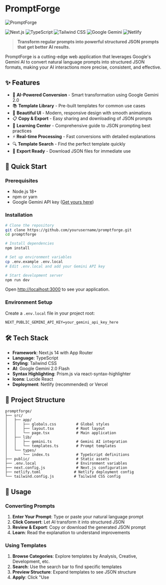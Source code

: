 # PromptForge

![PromptForge](https://img.shields.io/badge/PromptForge-AI%20Prompt%20Converter-blue?style=for-the-badge&logo=data:image/svg+xml;base64,PHN2ZyB3aWR0aD0iMjQiIGhlaWdodD0iMjQiIHZpZXdCb3g9IjAgMCAyNCAyNCIgZmlsbD0ibm9uZSIgeG1sbnM9Imh0dHA6Ly93d3cudzMub3JnLzIwMDAvc3ZnIj4KPHBhdGggZD0iTTEzIDJMMy4wOTYwMSAxOEg2TDEzIDJaIiBmaWxsPSJ3aGl0ZSIvPgo8cGF0aCBkPSJNMTEgMkwyMS4wNTMgMThIMThMMTEgMloiIGZpbGw9IndoaXRlIi8+CjxwYXRoIGQ9Ik0xMiA5TDkgMTZIMTVMMTIgOVoiIGZpbGw9IndoaXRlIi8+Cjwvc3ZnPgo=)

![Next.js](https://img.shields.io/badge/Next.js-14+-black?style=flat-square&logo=next.js)
![TypeScript](https://img.shields.io/badge/TypeScript-5+-blue?style=flat-square&logo=typescript)
![Tailwind CSS](https://img.shields.io/badge/Tailwind%20CSS-3+-38B2AC?style=flat-square&logo=tailwind-css)
![Google Gemini](https://img.shields.io/badge/Google%20Gemini-AI-4285F4?style=flat-square&logo=google)
![Netlify](https://img.shields.io/badge/Deploy-Netlify-00C7B7?style=flat-square&logo=netlify)

> **Transform regular prompts into powerful structured JSON prompts that get better AI results.**

PromptForge is a cutting-edge web application that leverages Google's Gemini AI to convert natural language prompts into structured JSON formats, making your AI interactions more precise, consistent, and effective.

## ✨ Features

- 🧠 **AI-Powered Conversion** - Smart transformation using Google Gemini 2.0
- 📚 **Template Library** - Pre-built templates for common use cases
- 🎨 **Beautiful UI** - Modern, responsive design with smooth animations  
- 📋 **Copy & Export** - Easy sharing and downloading of JSON prompts
- 📖 **Learning Center** - Comprehensive guide to JSON prompting best practices
- ⚡ **Real-time Processing** - Fast conversions with detailed explanations
- 🔍 **Template Search** - Find the perfect template quickly
- 💾 **Export Ready** - Download JSON files for immediate use

## 🚀 Quick Start

### Prerequisites

- Node.js 18+ 
- npm or yarn
- Google Gemini API key ([Get yours here](https://makersuite.google.com/app/apikey))

### Installation

```bash
# Clone the repository
git clone https://github.com/yourusername/promptforge.git
cd promptforge

# Install dependencies
npm install

# Set up environment variables
cp .env.example .env.local
# Edit .env.local and add your Gemini API key

# Start development server
npm run dev
```

Open [http://localhost:3000](http://localhost:3000) to see your application.

### Environment Setup

Create a `.env.local` file in your project root:

```env
NEXT_PUBLIC_GEMINI_API_KEY=your_gemini_api_key_here
```

## 🛠️ Tech Stack

- **Framework**: Next.js 14 with App Router
- **Language**: TypeScript
- **Styling**: Tailwind CSS
- **AI**: Google Gemini 2.0 Flash
- **Syntax Highlighting**: Prism.js via react-syntax-highlighter
- **Icons**: Lucide React
- **Deployment**: Netlify (recommended) or Vercel

## 📁 Project Structure

```
promptforge/
├── src/
│   ├── app/
│   │   ├── globals.css         # Global styles
│   │   ├── layout.tsx          # Root layout
│   │   └── page.tsx            # Main application
│   ├── lib/
│   │   ├── gemini.ts           # Gemini AI integration
│   │   └── templates.ts        # Prompt templates
│   └── types/
│       └── index.ts            # TypeScript definitions
├── public/                     # Static assets
├── .env.local                  # Environment variables
├── next.config.js              # Next.js configuration
├── netlify.toml               # Netlify deployment config
└── tailwind.config.js         # Tailwind CSS config
```

## 🎯 Usage

### Converting Prompts

1. **Enter Your Prompt**: Type or paste your natural language prompt
2. **Click Convert**: Let AI transform it into structured JSON
3. **Review & Export**: Copy or download the generated JSON prompt
4. **Learn**: Read the explanation to understand improvements

### Using Templates

1. **Browse Categories**: Explore templates by Analysis, Creative, Development, etc.
2. **Search**: Use the search bar to find specific templates
3. **Preview Structure**: Expand templates to see JSON structure
4. **Apply**: Click "Use
